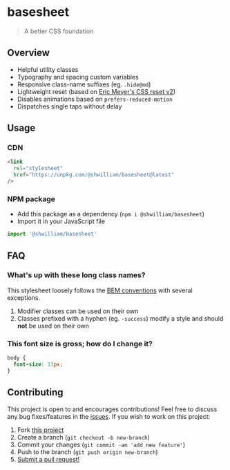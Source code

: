 # basesheet

> A better CSS foundation

## Overview

- Helpful utility classes
- Typography and spacing custom variables
- Responsive class-name suffixes (eg. `.hide@md`)
- Lightweight reset (based on [Eric Meyer's CSS reset v2](https://meyerweb.com/eric/tools/css/reset/))
- Disables animations based on `prefers-reduced-motion`
- Dispatches single taps without delay

## Usage

### CDN

```html
<link
  rel="stylesheet"
  href="https://unpkg.com/@shwilliam/basesheet@latest"
/>
```

### NPM package

- Add this package as a dependency (`npm i @shwilliam/basesheet`)
- Import it in your JavaScript file

```js
import '@shwilliam/basesheet'
```

## FAQ

### What's up with these long class names?

This stylesheet loosely follows the [BEM conventions](http://getbem.com/introduction/) with several exceptions.

1. Modifier classes can be used on their own
2. Classes prefixed with a hyphen (eg. `-success`) modify a style and should **not** be used on their own

### This font size is gross; how do I change it?

```css
body {
  font-size: 13px;
}
```

## Contributing

This project is open to and encourages contributions! Feel free to discuss any bug fixes/features in the [issues](https://github.com/shwilliam/basesheet/issues). If you wish to work on this project:

1. Fork [this project](https://github.com/shwilliam/basesheet)
2. Create a branch (`git checkout -b new-branch`)
3. Commit your changes (`git commit -am 'add new feature'`)
4. Push to the branch (`git push origin new-branch`)
5. [Submit a pull request!](https://github.com/shwilliam/basesheet/pull/new/master)
